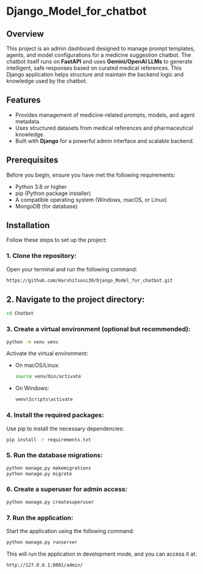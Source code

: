 # Django_Model_for_chatbot
## Overview
This project is an admin dashboard designed to manage prompt templates, agents, and model configurations for a medicine suggestion chatbot. The chatbot itself runs on **FastAPI** and uses **Gemini/OpenAI LLMs** to generate intelligent, safe responses based on curated medical references. This Django application helps structure and maintain the backend logic and knowledge used by the chatbot.

## Features
- Provides management of medicine-related prompts, models, and agent metadata.
- Uses structured datasets from medical references and pharmaceutical knowledge.
- Built with **Django** for a powerful admin interface and scalable backend.

## Prerequisites
Before you begin, ensure you have met the following requirements:
- Python 3.8 or higher  
- pip (Python package installer)  
- A compatible operating system (Windows, macOS, or Linux)  
- MongoDB (for database)

## Installation
Follow these steps to set up the project:

### 1. Clone the repository:
Open your terminal and run the following command:

```bash
https://github.com/Harshitsoni30/Django_Model_for_chatbot.git
```

## 2. Navigate to the project directory:

```bash
cd Chatbot
```

### 3. Create a virtual environment (optional but recommended):

```bash
python -m venv venv
```

Activate the virtual environment:

- On macOS/Linux:
  ```bash
  source venv/bin/activate
  ```
- On Windows:
  ```bash
  venv\Scripts\activate
  ```

### 4. Install the required packages:
Use pip to install the necessary dependencies:

```bash
pip install -r requirements.txt
```

### 5. Run the database migrations:
```bash
python manage,py makemigrations
python manage.py migrate
```

### 6. Create a superuser for admin access:
```bash
python manage.py createsuperuser
```

### 7. Run the application:
Start the application using the following command:

```bash
python manage.py runserver

```

This will run the application in development mode, and you can access it at:

```
http://127.0.0.1:8001/admin/

```
